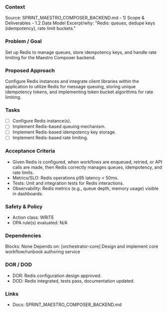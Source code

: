 ### Context

Source: SPRINT_MAESTRO_COMPOSER_BACKEND.md - 1) Scope & Deliverables - 1.2 Data Model
Excerpt/why: "Redis: queues, dedupe keys (idempotency), rate limit buckets."

### Problem / Goal

Set up Redis to manage queues, store idempotency keys, and handle rate limiting for the Maestro Composer backend.

### Proposed Approach

Configure Redis instances and integrate client libraries within the application to utilize Redis for message queuing, storing unique idempotency tokens, and implementing token bucket algorithms for rate limiting.

### Tasks

- [ ] Configure Redis instance(s).
- [ ] Implement Redis-based queuing mechanism.
- [ ] Implement Redis-based idempotency key storage.
- [ ] Implement Redis-based rate limiting.

### Acceptance Criteria

- Given Redis is configured, when workflows are enqueued, retried, or API calls are made, then Redis correctly manages queues, idempotency, and rate limits.
- Metrics/SLO: Redis operations p95 latency < 50ms.
- Tests: Unit and integration tests for Redis interactions.
- Observability: Redis metrics (e.g., queue depth, memory usage) visible in dashboards.

### Safety & Policy

- Action class: WRITE
- OPA rule(s) evaluated: N/A

### Dependencies

Blocks: None
Depends on: [orchestrator-core] Design and implement core workflow/runbook authoring service

### DOR / DOD

- DOR: Redis configuration design approved.
- DOD: Redis integrated, tests pass, documentation updated.

### Links

- Docs: SPRINT_MAESTRO_COMPOSER_BACKEND.md
